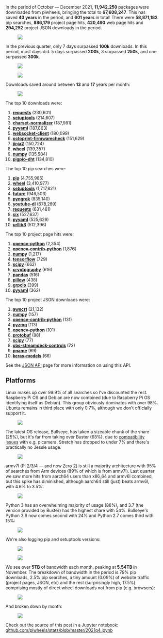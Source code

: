 In the period of October — December 2021, **11,942,250** packages were downloaded from piwheels,
bringing the total to **67,608,247**. This has saved **43 years** in the period, and **601 years**
in total! There were **58,871,182** pip searches, **886,179** project page hits, **420,490** web
page hits and **294,252** project JSON downloads in the period.

<figure class="aligncenter size-full">
<img src="images/downloads-by-month.png" />
</figure>

In the previous quarter, only 7 days surpassed **100k** downloads. In this period, most days did. 5
days surpassed **200k**, 3 surpassed **250k**, and one surpassed **300k**.

<figure class="aligncenter size-full">
<img src="images/downloads-by-day.png" />
</figure>

<figure class="aligncenter size-full">
<img src="images/searches-by-day.png" />
</figure>

Downloads saved around between **13** and **17** years per month:

<figure class="aligncenter size-full">
<img src="images/time-saved-by-month.png" />
</figure>

The top 10 downloads were:

1.  **[requests](https://www.piwheels.org/project/requests)** (230,601)
2.  **[setuptools](https://www.piwheels.org/project/setuptools)** (214,607)
3.  **[charset-normalizer](https://www.piwheels.org/project/charset-normalizer)** (187,981)
4.  **[pyyaml](https://www.piwheels.org/project/pyyaml)** (187,863)
5.  **[websocket-client](https://www.piwheels.org/project/websocket-client)** (180,099)
6.  **[octoprint-firmwarecheck](https://www.piwheels.org/project/octoprint-firmwarecheck)**
    (151,629)
7.  **[jinja2](https://www.piwheels.org/project/jinja2)** (150,724)
8.  **[wheel](https://www.piwheels.org/project/wheel)** (139,357)
9.  **[numpy](https://www.piwheels.org/project/numpy)** (135,584)
10. **[pigpio-dht](https://www.piwheels.org/project/pigpio-dht)** (134,810)

The top 10 pip searches were:

1.  **[pip](https://www.piwheels.org/project/pip)** (4,755,985)
2.  **[wheel](https://www.piwheels.org/project/wheel)** (3,410,977)
3.  **[setuptools](https://www.piwheels.org/project/setuptools)** (1,717,821)
4.  **[future](https://www.piwheels.org/project/future)** (946,503)
5.  **[pyngrok](https://www.piwheels.org/project/pyngrok)** (835,140)
6.  **[youtube-dl](https://www.piwheels.org/project/youtube-dl)** (678,269)
7.  **[requests](https://www.piwheels.org/project/requests)** (631,481)
8.  **[six](https://www.piwheels.org/project/six)** (527,637)
9.  **[pyyaml](https://www.piwheels.org/project/pyyaml)** (525,629)
10. **[urllib3](https://www.piwheels.org/project/urllib3)** (512,396)

The top 10 project page hits were:

1.  **[opencv-python](https://www.piwheels.org/project/opencv-python)** (2,354)
2.  **[opencv-contrib-python](https://www.piwheels.org/project/opencv-contrib-python)** (1,876)
3.  **[numpy](https://www.piwheels.org/project/numpy)** (1,217)
4.  **[tensorflow](https://www.piwheels.org/project/tensorflow)** (729)
5.  **[scipy](https://www.piwheels.org/project/scipy)** (662)
6.  **[cryptography](https://www.piwheels.org/project/cryptography)** (616)
7.  **[pandas](https://www.piwheels.org/project/pandas)** (516)
8.  **[pillow](https://www.piwheels.org/project/pillow)** (438)
9.  **[grpcio](https://www.piwheels.org/project/grpcio)** (399)
10. **[pyyaml](https://www.piwheels.org/project/pyyaml)** (362)

The top 10 project JSON downloads were:

1.  **[awscrt](https://www.piwheels.org/project/awscrt)** (21,132)
2.  **[numpy](https://www.piwheels.org/project/numpy)** (157)
3.  **[opencv-contrib-python](https://www.piwheels.org/project/opencv-contrib-python)** (131)
4.  **[pyzmq](https://www.piwheels.org/project/pyzmq)** (113)
5.  **[opencv-python](https://www.piwheels.org/project/opencv-python)** (101)
6.  **[protobuf](https://www.piwheels.org/project/protobuf)** (88)
7.  **[scipy](https://www.piwheels.org/project/scipy)** (77)
8.  **[obs-streamdeck-controls](https://www.piwheels.org/project/obs-streamdeck-controls)** (72)
9.  **[pname](https://www.piwheels.org/project/pname)** (69)
10. **[keras-models](https://www.piwheels.org/project/keras-models)** (66)

See the [JSON API](https://www.piwheels.org/json.html) page for more information on using this API.

## Platforms

Linux makes up over 99.9% of all searches so I've discounted the rest. Raspberry Pi OS and Debian
are now combined (due to Raspberry Pi OS identifying itself as Debian). This group obviously
dominates with over 98%. Ubuntu remains in third place with only 0.7%, although we don't officially
support it.

<figure class="aligncenter size-full">
<img src="images/distro-usage.png" />
</figure>

The latest OS release, Bullseye, has taken a sizeable chunk of the share (25%), but it's far from
taking over Buster (68%), due to [compatibility
issues](https://www.raspberrypi.com/news/new-old-functionality-with-raspberry-pi-os-legacy/) with
e.g. picamera. Stretch has dropped to under 7% and there's practically no Jessie usage.

<figure class="aligncenter size-full">
<img src="images/debian-usage.png" />
</figure>

armv7l (Pi 2/3/4 — and now Zero 2) is still a majority architecture with 95% of searches from Arm
devices (89% of which is from armv7l). Last quarter we saw more hits from aarch64 users than x86_64
and armv6l combined, but this spike has diminished, although aarch64 still (just) beats armv6l, with
4.6% to 3.5%:

<figure class="aligncenter size-full">
<img src="images/arch.png" />
</figure>

Python 3 has an overwhelming majority of usage (88%), and 3.7 (the version provided by Buster) has
the highest share with 54%. Bullseye's Python 3.9 now comes second with 24% and Python 2.7 comes
third with 15%:

<figure class="aligncenter size-full">
<img src="images/py-vers.png" />
</figure>

We're also logging pip and setuptools versions:

<figure class="aligncenter size-full">
<img src="images/pip-vers.png" />
</figure>

<figure class="aligncenter size-full">
<img src="images/setuptools-vers.png" />
</figure>

We see over **5TB** of bandwidth each month, peaking at **5.54TB** in November. The breakdown of
bandwidth in the period is 79% pip downloads, 2.5% pip searches, a tiny amount (0.09%) of website
traffic (project pages, JSON, etc) and the rest (surprisingly high, 17.5%) comprising mostly of
direct wheel downloads not from pip (e.g. browsers):

<figure class="wp-block-image size-full">
<img src="images/bandwidth.png" />
</figure>

And broken down by month:

<figure class="wp-block-image size-full">
<img src="images/bandwidth-by-month-1.png" />
</figure>

Check out the source of this post in a Jupyter notebook:
[github.com/piwheels/stats/blob/master/2021q4.ipynb](https://github.com/piwheels/stats/blob/master/2021q4.ipynb)
